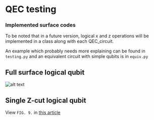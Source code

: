 # QEC testing

### Implemented surface codes

To be noted that in a future version, logical x and z operations will be implemented in a
class along with each QEC_circuit.

An example which probably needs more explaining can be found in ```testing.py``` and 
an equivalent circuit with simple qubits is in ```equiv.py```

## Full surface logical qubit
![alt text](https://www.google.com/url?sa=i&url=https%3A%2F%2Fwww.researchgate.net%2Ffigure%2FColor-onlinea-A-two-dimensional-array-implementation-of-the-surface-code-Data-qubits_fig1_230609289&psig=AOvVaw2yNCz6eHDr8o1UUrKjR7bE&ust=1677534588031000&source=images&cd=vfe&ved=0CBAQjRxqFwoTCJDeyLuVtP0CFQAAAAAdAAAAABAE)


## Single Z-cut logical qubit
View ```FIG. 9.``` in [this article](https://arxiv.org/pdf/1208.0928.pdf)